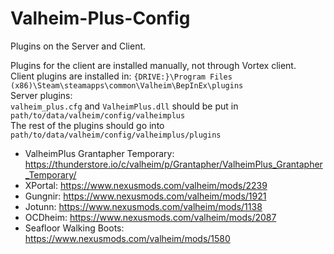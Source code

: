 # Valheim-Plus-Config

Plugins on the Server and Client.

Plugins for the client are installed manually, not through Vortex client.\
Client plugins are installed in: `{DRIVE:}\Program Files (x86)\Steam\steamapps\common\Valheim\BepInEx\plugins`\
Server plugins:\
`valheim_plus.cfg` and `ValheimPlus.dll` should be put in `path/to/data/valheim/config/valheimplus`\
The rest of the plugins should go into `path/to/data/valheim/config/valheimplus/plugins`

- ValheimPlus Grantapher Temporary: https://thunderstore.io/c/valheim/p/Grantapher/ValheimPlus_Grantapher_Temporary/
- XPortal: https://www.nexusmods.com/valheim/mods/2239
- Gungnir: https://www.nexusmods.com/valheim/mods/1921
- Jotunn: https://www.nexusmods.com/valheim/mods/1138
- OCDheim: https://www.nexusmods.com/valheim/mods/2087
- Seafloor Walking Boots: https://www.nexusmods.com/valheim/mods/1580
